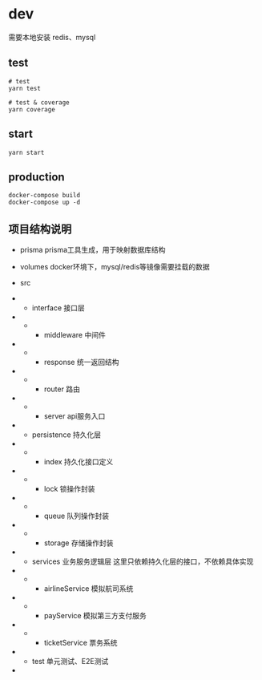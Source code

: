 
# dev
需要本地安装 redis、mysql

## test
```
# test
yarn test

# test & coverage
yarn coverage
```
## start
```
yarn start
```

## production
```
docker-compose build
docker-compose up -d
```

## 项目结构说明
- prisma  prisma工具生成，用于映射数据库结构
- volumes  docker环境下，mysql/redis等镜像需要挂载的数据
- src 
- - interface 接口层
- - - middleware 中间件
- - - response 统一返回结构
- - - router 路由
- - - server api服务入口
- - persistence 持久化层
- - - index 持久化接口定义
- - - lock 锁操作封装
- - - queue 队列操作封装
- - - storage 存储操作封装
- - services 业务服务逻辑层 这里只依赖持久化层的接口，不依赖具体实现
- - - airlineService 模拟航司系统
- - - payService 模拟第三方支付服务
- - - ticketService 票务系统
- - test 单元测试、E2E测试

- 
